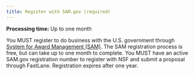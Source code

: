 ```yaml
---
title: Register with SAM.gov (required)
---
```

**Processing time:** Up to one month

You MUST register to do business with the U.S. government through [System for Award Management (SAM)](https://www.sam.gov/portal/SAM/##11#1#1). The SAM registration process is free, but can take up to one month to complete. You MUST have an active SAM.gov registration number to register with NSF and submit a proposal through FastLane. Registration expires after one year.

